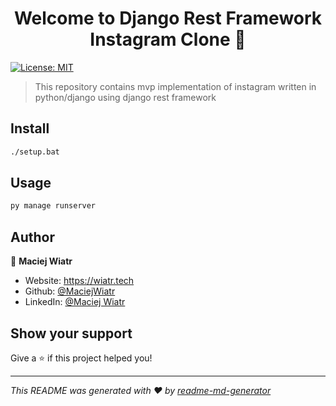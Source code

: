 <h1 align="center">Welcome to Django Rest Framework Instagram Clone 👋</h1>
<p>
  <a href="#" target="_blank">
    <img alt="License: MIT" src="https://img.shields.io/badge/License-MIT-yellow.svg" />
  </a>
</p>

> This repository contains mvp implementation of instagram written in python/django using django rest framework

## Install

```sh
./setup.bat
```

## Usage

```sh
py manage runserver
```

## Author

👤 **Maciej Wiatr**

* Website: https://wiatr.tech
* Github: [@MaciejWiatr](https://github.com/MaciejWiatr)
* LinkedIn: [@Maciej Wiatr](https://linkedin.com/in/maciej-wiatr)

## Show your support

Give a ⭐️ if this project helped you!

***
_This README was generated with ❤️ by [readme-md-generator](https://github.com/kefranabg/readme-md-generator)_